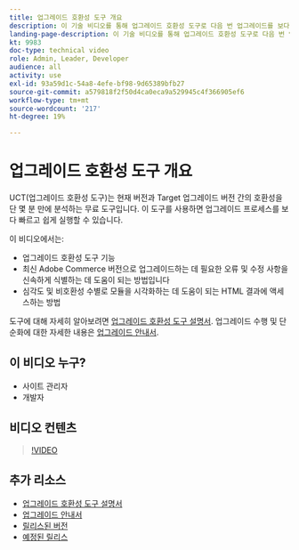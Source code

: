 ```yaml
---
title: 업그레이드 호환성 도구 개요
description: 이 기술 비디오를 통해 업그레이드 호환성 도구로 다음 번 업그레이드를 보다 쉽고 저렴하고 빠르게 수행하는 방법에 대해 알아보십시오.
landing-page-description: 이 기술 비디오를 통해 업그레이드 호환성 도구로 다음 번 업그레이드를 보다 쉽고 저렴하고 빠르게 수행하는 방법에 대해 알아보십시오.
kt: 9983
doc-type: technical video
role: Admin, Leader, Developer
audience: all
activity: use
exl-id: 93a59d1c-54a8-4efe-bf98-9d65389bfb27
source-git-commit: a579818f2f50d4ca0eca9a529945c4f366905ef6
workflow-type: tm+mt
source-wordcount: '217'
ht-degree: 19%

---
```


# 업그레이드 호환성 도구 개요

UCT(업그레이드 호환성 도구)는 현재 버전과 Target 업그레이드 버전 간의 호환성을 단 몇 분 만에 분석하는 무료 도구입니다. 이 도구를 사용하면 업그레이드 프로세스를 보다 빠르고 쉽게 실행할 수 있습니다.

이 비디오에서는:

- 업그레이드 호환성 도구 기능
- 최신 Adobe Commerce 버전으로 업그레이드하는 데 필요한 오류 및 수정 사항을 신속하게 식별하는 데 도움이 되는 방법입니다
- 심각도 및 비호환성 수별로 모듈을 시각화하는 데 도움이 되는 HTML 결과에 액세스하는 방법

도구에 대해 자세히 알아보려면 [업그레이드 호환성 도구 설명서](https://experienceleague.adobe.com/docs/commerce-operations/upgrade-guide/upgrade-compatibility-tool/overview.html?lang=en). 업그레이드 수행 및 단순화에 대한 자세한 내용은 [업그레이드 안내서](https://experienceleague.adobe.com/docs/commerce-operations/upgrade-guide/overview.html).

## 이 비디오 누구?

- 사이트 관리자
- 개발자

## 비디오 컨텐츠

>[!VIDEO](https://video.tv.adobe.com/v/341245?quality=12&learn=on)

## 추가 리소스

- [업그레이드 호환성 도구 설명서](https://experienceleague.adobe.com/docs/commerce-operations/upgrade-guide/upgrade-compatibility-tool/overview.html?lang=en)
- [업그레이드 안내서](https://experienceleague.adobe.com/docs/commerce-operations/upgrade-guide/overview.html)
- [릴리스된 버전](https://devdocs.magento.com/release/released-versions.html)
- [예정된 릴리스](https://devdocs.magento.com/release/)
